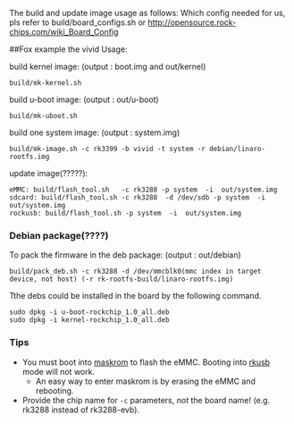 The build and update image usage as follows:
Which config needed for us, pls refer to build/board_configs.sh or
http://opensource.rock-chips.com/wiki_Board_Config

##Fox example the vivid Usage:

build kernel image:  (output : boot.img and out/kernel)

	build/mk-kernel.sh
    
build u-boot image:  (output : out/u-boot)

	build/mk-uboot.sh
    
build one system image:  (output : system.img)

	build/mk-image.sh -c rk3399 -b vivid -t system -r debian/linaro-rootfs.img

update image(?????): 

	eMMC: build/flash_tool.sh   -c rk3288 -p system  -i  out/system.img
	sdcard: build/flash_tool.sh -c rk3288  -d /dev/sdb -p system  -i  out/system.img 
	rockusb: build/flash_tool.sh -p system  -i  out/system.img 

### Debian package(????)

To pack the firmware in the deb package:  (output : out/debian)

	build/pack_deb.sh -c rk3288 -d /dev/mmcblk0(mmc index in target device, not host) (-r rk-rootfs-build/linaro-rootfs.img)

Tthe debs could be installed in the board by the following command.   

	sudo dpkg -i u-boot-rockchip_1.0_all.deb
	sudo dpkg -i kernel-rockchip_1.0_all.deb

### Tips
* You must boot into [maskrom](http://opensource.rock-chips.com/wiki_Rockusb#Maskrom_mode) to flash the eMMC. Booting into [rkusb](http://opensource.rock-chips.com/wiki_Rockusb#Miniloader_Rockusb.C2.A0mode) mode will not work.
  * An easy way to enter maskrom is by erasing the eMMC and rebooting.
* Provide the chip name for `-c` parameters, _not_ the board name! (e.g. rk3288 instead of rk3288-evb).
